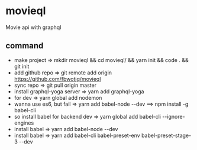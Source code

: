 # movieql
Movie api with graphql

## command
 - make project => mkdir movieql && cd movieql/ && yarn init && code . && git init 
 - add github repo => git remote add origin https://github.com/fbwotjq/movieql
 - sync repo => git pull origin master
 - install graphql-yoga server => yarn add graphql-yoga
 - for dev => yarn global add nodemon
 - wanna use es6, but fail => yarn add babel-node --dev ==> npm install -g babel-cli
 - so install babel for backend dev => yarn global add babel-cli --ignore-engines 
 - install babel => yarn add babel-node --dev
 - install babel => yarn add babel-cli babel-preset-env babel-preset-stage-3 --dev